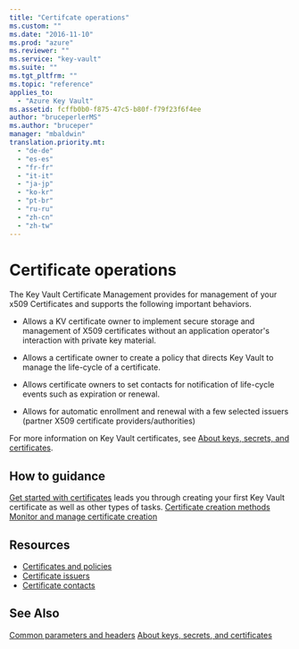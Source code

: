 ```yaml
---
title: "Certifcate operations"
ms.custom: ""
ms.date: "2016-11-10"
ms.prod: "azure"
ms.reviewer: ""
ms.service: "key-vault"
ms.suite: ""
ms.tgt_pltfrm: ""
ms.topic: "reference"
applies_to:
  - "Azure Key Vault"
ms.assetid: fcffb0b0-f875-47c5-b80f-f79f23f6f4ee
author: "bruceperlerMS"
ms.author: "bruceper"
manager: "mbaldwin"
translation.priority.mt:
  - "de-de"
  - "es-es"
  - "fr-fr"
  - "it-it"
  - "ja-jp"
  - "ko-kr"
  - "pt-br"
  - "ru-ru"
  - "zh-cn"
  - "zh-tw"
---
```

# Certificate operations

The Key Vault Certificate Management provides for management of your x509 Certificates and supports the following important behaviors.

- Allows a KV certificate owner to implement secure storage and management of X509 certificates without an application operator's interaction with private key material.


- Allows a certificate owner to create a policy that directs Key Vault to manage the life-cycle of a certificate.


- Allows certificate owners to set contacts for notification of life-cycle events such as expiration or renewal.


- Allows for automatic enrollment and renewal with a few selected issuers (partner X509 certificate providers/authorities)


For more information on Key Vault certificates, see [About keys, secrets, and certificates](about-keys--secrets-and-certificates.md).

## How to guidance
[Get started with certificates](certificate-scenarios.md) leads you through creating your first Key Vault certificate as well as other types of tasks.
[Certificate creation methods](create-a-certificate.md)
[Monitor and manage certificate creation](create-certificate-scenarios.md)

## Resources
- [Certificates and policies](certificates-and-policies.md)
- [Certificate issuers](certificate-issuers.md)
- [Certificate contacts](certificate-contacts.md)





## See Also
[Common parameters and headers](common-parameters-and-headers.md)
[About keys, secrets, and certificates](about-keys--secrets-and-certificates.md)
